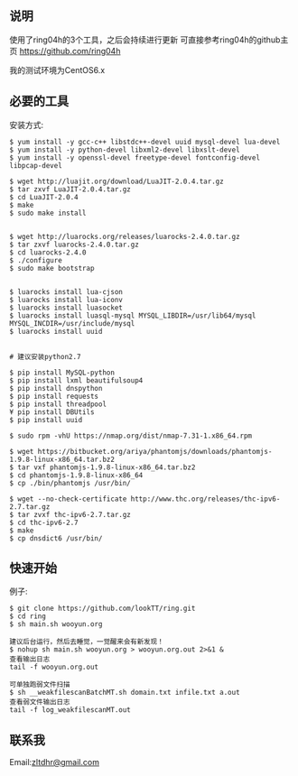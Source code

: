 说明
--------------
使用了ring04h的3个工具，之后会持续进行更新
可直接参考ring04h的github主页 https://github.com/ring04h

我的测试环境为CentOS6.x

必要的工具
--------------
安装方式:

    $ yum install -y gcc-c++ libstdc++-devel uuid mysql-devel lua-devel
    $ yum install -y python-devel libxml2-devel libxslt-devel
    $ yum install -y openssl-devel freetype-devel fontconfig-devel libpcap-devel

    $ wget http://luajit.org/download/LuaJIT-2.0.4.tar.gz
    $ tar zxvf LuaJIT-2.0.4.tar.gz
    $ cd LuaJIT-2.0.4
    $ make
    $ sudo make install


    $ wget http://luarocks.org/releases/luarocks-2.4.0.tar.gz
    $ tar zxvf luarocks-2.4.0.tar.gz
    $ cd luarocks-2.4.0
    $ ./configure
    $ sudo make bootstrap


    $ luarocks install lua-cjson
    $ luarocks install lua-iconv
    $ luarocks install luasocket
    $ luarocks install luasql-mysql MYSQL_LIBDIR=/usr/lib64/mysql MYSQL_INCDIR=/usr/include/mysql
    $ luarocks install uuid


    # 建议安装python2.7
    
    $ pip install MySQL-python
    $ pip install lxml beautifulsoup4
    $ pip install dnspython
    $ pip install requests
    $ pip install threadpool
    ¥ pip install DBUtils
    $ pip install uuid

    $ sudo rpm -vhU https://nmap.org/dist/nmap-7.31-1.x86_64.rpm

    $ wget https://bitbucket.org/ariya/phantomjs/downloads/phantomjs-1.9.8-linux-x86_64.tar.bz2
    $ tar vxf phantomjs-1.9.8-linux-x86_64.tar.bz2
    $ cd phantomjs-1.9.8-linux-x86_64
    $ cp ./bin/phantomjs /usr/bin/

    $ wget --no-check-certificate http://www.thc.org/releases/thc-ipv6-2.7.tar.gz
    $ tar zvxf thc-ipv6-2.7.tar.gz
    $ cd thc-ipv6-2.7
    $ make
    $ cp dnsdict6 /usr/bin/

快速开始
--------------
例子:

    $ git clone https://github.com/lookTT/ring.git
    $ cd ring
    $ sh main.sh wooyun.org

    建议后台运行，然后去睡觉，一觉醒来会有新发现！
    $ nohup sh main.sh wooyun.org > wooyun.org.out 2>&1 &
    查看输出日志
    tail -f wooyun.org.out

    可单独跑弱文件扫描
    $ sh __weakfilescanBatchMT.sh domain.txt infile.txt a.out
    查看弱文件输出日志
    tail -f log_weakfilescanMT.out
联系我
--------------
Email:zltdhr@gmail.com
